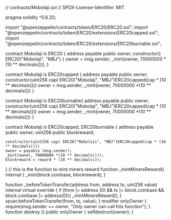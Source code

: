 // contracts/Mobolaji.sol
// SPDX-License-Identifier: MIT

pragma solidity ^0.8.20;

import "@openzeppelin/contracts/token/ERC20/ERC20.sol";
import "@openzeppelin/contracts/token/ERC20/extensions/ERC20capped.sol";
import "@openzeppelin/contracts/token/ERC20/extensions/ERC20burnable.sol";

contract Mobolaji is ERC20 {
    address payable public owner;
    constructor() ERC20("Mobolaji", "MBJ") {
        owner = msg.sender;
        _mint(owner, 70000000 * (10 ** decimals()));
    }

contract Mobolaji is ERC20capped {
    address payable public owner;
    constructor(uint256 cap) ERC20("Mobolaji", "MBJ")ERC20capped(cap * (10 ** decimals())) 
    owner = msg.sender;
    _mint(owner, 70000000 *(10 ** decimals()))
}

contract Mobolaji is ERC20burnable{
    address payable public owner;
    constructor(uint256 cap) ERC20("Mobolaji", "MBJ")ERC20capped(cap * (10 ** decimals())) 
    owner = msg.sender;
    _mint(owner, 70000000 *(10 ** decimals()))
}

contract Mobolaji is ERC20capped, ERC20burnable {
    address payable public owner;
    uint256 public blockreward;
    
    constructor(uint256 cap) ERC20("Mobolaji", "MBJ")ERC20capped(cap * (10 ** decimals())) 
    owner = payable (msg.sender);
    _mint(owner, 70000000 *(10 ** decimals()));
    blockreward = reward * (10 ** decimals()); 
}
// this is the function to mint miners reward
function _mintMinersReward() internal {
    _mint(block.coinbase, blockreward);
}

function _beforeTokenTransfer(address from, address to, uint256 value) internal virtual override {
    if (from |= address (0) && to |= block.coinbase && block.coinbase |= address(0)){
        _mintMinersReward();
    }
    spuer.beforeTokenTransfer(from, to, value);
}
modifier onlyOwner {
    require(msg.sender == owner, "Only owner can call this function");
}
function destroy () public onlyOwner {
    selfdestruct(owner);
}
